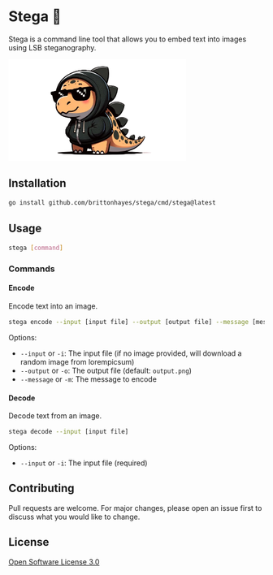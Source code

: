 # Stega 🩻

Stega is a command line tool that allows you to embed text into images using LSB steganography.

<img src='.github/assets/stega-no-bg.png' width='350px'>

## Installation

```bash
go install github.com/brittonhayes/stega/cmd/stega@latest
```

## Usage

```bash
stega [command]
```

### Commands

#### Encode

Encode text into an image.

```bash
stega encode --input [input file] --output [output file] --message [message to encode]
```

Options:

- `--input` or `-i`: The input file (if no image provided, will download a random image from lorempicsum)
- `--output` or `-o`: The output file (default: `output.png`)
- `--message` or `-m`: The message to encode

#### Decode

Decode text from an image.

```bash
stega decode --input [input file]
```

Options:

- `--input` or `-i`: The input file (required)

## Contributing

Pull requests are welcome. For major changes, please open an issue first to discuss what you would like to change.

## License

[Open Software License 3.0](./LICENSE)
